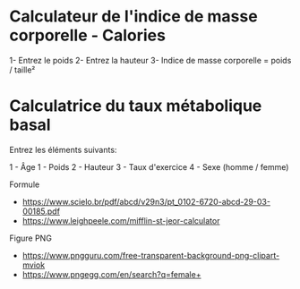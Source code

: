 # Calculateur de l'indice de masse corporelle - Calories

1- Entrez le poids
2- Entrez la hauteur
3- Indice de masse corporelle = poids / taille²

# Calculatrice du taux métabolique basal

Entrez les éléments suivants:

1 - Âge
1 - Poids
2 - Hauteur
3 - Taux d'exercice
4 - Sexe (homme / femme)

Formule

- https://www.scielo.br/pdf/abcd/v29n3/pt_0102-6720-abcd-29-03-00185.pdf
- https://www.leighpeele.com/mifflin-st-jeor-calculator

Figure PNG

- https://www.pngguru.com/free-transparent-background-png-clipart-mviok
- https://www.pngegg.com/en/search?q=female+